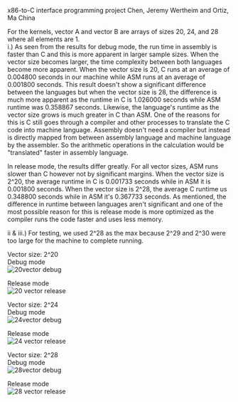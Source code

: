 x86-to-C interface programming project
Chen, Jeremy Wertheim and Ortiz, Ma China

 For the kernels, vector A and vector B are arrays of sizes 20, 24, and 28 where all elements are 1.<br />
 i.) 
 As seen from the results for debug mode, the run time in assembly is faster than C and this is more apparent in larger sample sizes. When the vector size becomes larger, the time complexity between both languages become more apparent. When the vector size is 20, C runs at an average of 0.004800 seconds in our machine while ASM runs at an average of 0.001800 seconds. This result doesn't show a significant difference between the languages but when the vector size is 28, the difference is much more apparent as the runtime in C is 1.026000 seconds while ASM runtime was 0.358867 seconds. Likewise, the language's runtime as the vector size grows is much greater in C than ASM. One of the reasons for this is C still goes through a compiler and other processes to translate the C code into machine language. Assembly doesn't need a compiler but instead is directly mapped from between assembly language and machine language by the assembler. So the arithmetic operations in the calculation would be "translated" faster in assembly language.

 In release mode, the results differ greatly. For all vector sizes, ASM runs slower than C however not by significant margins. When the vector size is 2^20, the average runtime in C is 0.001733 seconds while in ASM it is 0.001800 seconds. When the vector size is 2^28, the average C runtime us 0.348800 seconds while in ASM it's 0.367733 seconds. As mentioned, the difference in runtime between languages aren't significant and one of the most possible reason for this is release mode is more optimized as the compiler runs the code faster and uses less memory.
 
 ii & iii.)
 For testing, we used 2^28 as the max because 2^29 and 2^30 were too large for the machine to complete running.

 Vector size: 2^20<br />
  Debug mode<br />
  ![20vector debug](https://github.com/jeremywchen/x86-to-C-interface-programming-project/assets/92730916/defa8a22-6fce-4036-b98a-2d71af077434)

  Release mode<br />
  ![20 vector release](https://github.com/jeremywchen/x86-to-C-interface-programming-project/assets/92730916/16d81906-82d6-4874-a697-494360f59301)
  
 Vector size: 2^24<br />
  Debug mode<br />
  ![24vector debug](https://github.com/jeremywchen/x86-to-C-interface-programming-project/assets/92730916/d474cb4d-4669-4b8b-b686-95c2505d324d)
  
  Release mode<br />
  ![24 vector release](https://github.com/jeremywchen/x86-to-C-interface-programming-project/assets/92730916/c5bc7ebc-8562-43ff-9402-91a7a5c63b2f)

 Vector size: 2^28<br />
  Debug mode<br />
  ![28vector debug](https://github.com/jeremywchen/x86-to-C-interface-programming-project/assets/92730916/ef03b3b8-587a-4e99-baa7-8b74e38c8319)

  Release mode<br />
  ![28 vector release](https://github.com/jeremywchen/x86-to-C-interface-programming-project/assets/92730916/22f92c19-e796-431b-9d66-10f5798c1556)
